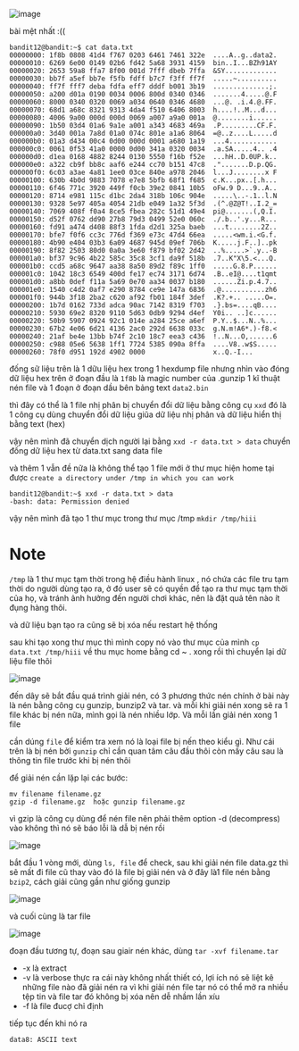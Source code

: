 ![image](https://github.com/user-attachments/assets/727bd734-e804-43b9-af95-29dea537aa7e)

bài mệt nhất :((

```
bandit12@bandit:~$ cat data.txt
00000000: 1f8b 0808 41d4 f767 0203 6461 7461 322e  ....A..g..data2.
00000010: 6269 6e00 0149 02b6 fd42 5a68 3931 4159  bin..I...BZh91AY
00000020: 2653 59a8 ffa7 8f00 001d 7fff dbeb 7ffa  &SY.............
00000030: bb7f a5ef bb7e f5fb fdff b7c7 f3ff ff7f  .....~..........
00000040: ff7f fff7 deba fdfa eff7 dddf b001 3b19  ..............;.
00000050: a200 d01a 0190 0034 0006 800d 0340 0346  .......4.....@.F
00000060: 8000 0340 0320 0069 a034 0640 0346 4680  ...@. .i.4.@.FF.
00000070: 68d1 a68c 8321 9313 4da4 f510 6406 8003  h....!..M...d...
00000080: 4006 9a00 000d 000d 0069 a007 a9a0 001a  @........i......
00000090: 1b50 03d4 01a6 9a1e a001 a343 4683 469a  .P.........CF.F.
000000a0: 3d40 001a 7a8d 01a0 074c 801e a1a6 8064  =@..z....L.....d
000000b0: 01a3 d434 00c4 0d00 000d 0001 a680 1a19  ...4............
000000c0: 0061 0f53 41a0 0000 0d00 341a 0320 0034  .a.SA.....4.. .4
000000d0: d1ea 0168 4882 8244 0130 5550 f16b f52e  ...hH..D.0UP.k..
000000e0: a322 cb9f bb8c aaf6 e244 cc70 b151 47c8  .".......D.p.QG.
000000f0: 6c03 a3ae 4a81 1ee0 03ce 840e a978 2046  l...J........x F
00000100: 630b 4b0d 9883 7078 e7e8 5bfb 68f1 f685  c.K...px..[.h...
00000110: 6f46 771c 3920 449f f0cb 39e2 0841 10b5  oFw.9 D...9..A..
00000120: 8714 e981 115c d1bc 2da4 318b 106c 904e  .....\..-.1..l.N
00000130: 9328 5e97 405a 4054 21db e049 1a32 5f3d  .(^.@Z@T!..I.2_=
00000140: 7069 408f f0a4 8ce5 fbea 282c 51d1 49e4  pi@.......(,Q.I.
00000150: d52f 0762 dd90 27b8 79d3 0499 52e0 060c  ./.b..'.y...R...
00000160: fd91 a474 d408 88f3 1fda d2d1 325a baeb  ...t........2Z..
00000170: bfe7 f0f6 cc3c 776d f369 e73c 47d4 66ea  .....<wm.i.<G.f.
00000180: 4b90 e404 03b3 6a09 4687 945d 09ef 706b  K.....j.F..]..pk
00000190: 8f82 2503 80d0 0a0a 3e60 f879 bf02 2d42  ..%.....>`.y..-B
000001a0: bf37 9c96 4b22 585c 35c8 3cf1 da9f 518b  .7..K"X\5.<...Q.
000001b0: ccd5 a68c 9647 aa38 8a50 89d2 f89c 1ff0  .....G.8.P......
000001c0: 1042 18c3 6549 400d fe17 ec74 3171 6d74  .B..eI@....t1qmt
000001d0: a8bb 0def f11a 5a69 0e70 aa34 0037 b180  ......Zi.p.4.7..
000001e0: 1540 c4d2 0af7 e290 8784 ce9e 147a 6836  .@...........zh6
000001f0: 944b 3f18 2ba2 c620 af92 fb01 184f 3def  .K?.+.. .....O=.
00000200: 1b7d 0162 733d adca 90ac 7142 8319 f703  .}.bs=....qB....
00000210: 5930 69e2 8320 9110 5d63 0db9 9294 d4ef  Y0i.. ..]c......
00000220: 50b9 5907 0924 92c1 014e a284 25ce a6ef  P.Y..$...N..%...
00000230: 67b2 4e06 6d21 4136 2ac0 292d 6638 033c  g.N.m!A6*.)-f8.<
00000240: 21af be4e 13bb b74f 2c10 18c7 eea3 c436  !..N...O,......6
00000250: c988 05e6 5638 1ff1 7724 5385 090a 8ffa  ....V8..w$S.....
00000260: 78f0 d951 192d 4902 0000                 x..Q.-I...
```

đống sữ liệu trên là 1 dữu liệu hex trong 1 hexdump file nhưng nhìn vào đóng dữ liệu hex trên ở đoạn đầu là `1f8b` là magic number của .gunzip 1 kĩ thuật nén file và 1 đoạn ở đoạn dầu bên bảng text `data2.bin` 

thì đây có thể là 1 file nhị phân bị chuyển đổi dữ liệu bằng công cụ `xxd` đó là 1 công cụ dùng chuyển đổi dữ liệu giũa dữ liệu nhị phân và dữ liệu hiển thị bằng text (hex)

vậy nên mình đã chuyển dịch người lại bằng `xxd -r data.txt > data` chuyển đống dữ liệu hex từ data.txt sang data file

và thêm 1 vẫn đề nữa là không thể tạo 1 file mới ở thư mục hiện home tại được `create a directory under /tmp in which you can work`

```
bandit12@bandit:~$ xxd -r data.txt > data
-bash: data: Permission denied
```
vậy nên mình đã tạo 1 thư mục trong thư mục /tmp `mkdir /tmp/hiii` 

# Note

`/tmp` là 1 thư mục tạm thời trong hệ điều hành linux , nó chứa các file tru tạm thời do người dùng tạo ra, ở đó user sẽ có quyền để tạo ra thư mục tạm thời của họ, và tránh ảnh hưởng đến người chơi khác, nên là đặt quả tên nào ít đụng hàng thôi. 

và dữ liệu bạn tạo ra cũng sẽ bị xóa nếu restart hệ thống

sau khi tạo xong thư mục thì mình  copy nó vào thư mục của mình  `cp data.txt /tmp/hiii` về thu mục home bằng cd ~ . xong rồi thì chuyển lại dữ liệu file thôi

![image](https://github.com/user-attachments/assets/0e43c5bd-5954-4ef0-bffc-a53f2b0f0b54)

đến dây sẽ bắt đầu quá trình giải nén, có 3 phương thức nén chính ở bài này là nén bằng công cụ gunzip, bunzip2 và tar. và mỗi khi giải nén xong sẽ ra 1 file khác bị nén nữa, mình gọi là nén nhiều lớp. Và mỗi lần giải nén xong 1 file 

cần dúng `file` để kiểm tra xem nó là loại file bị nến theo kiểu gì. Như cái trên là bị nén bởi `gunzip` chỉ cần quan tâm câu đầu thôi còn mấy câu sau là thông tin file trước khi bị nén thôi

để giải nén cần lặp lại các bước:

```
mv filename filename.gz
gzip -d filename.gz  hoặc gunzip filename.gz
```
vì gzip là công cụ dùng để nén file nên phải thêm option -d (decompress) vào không thì nó sẽ báo lỗi là dẫ bị nén rồi 

![image](https://github.com/user-attachments/assets/daff6d7e-98e5-4cd8-b840-566b3bcee5cd)

bắt đầu 1 vòng mới, dùng `ls, file` để check, sau khi giải nén file data.gz thì sẽ mất đi file cũ thay vào đó là file bị giải nén và ở đây là1 file nén bằng `bzip2`, cách giải cũng gần như giống gunzip

![image](https://github.com/user-attachments/assets/00c80e79-31bb-454b-a805-f1a7f55647fd)

và cuối cùng là tar file

![image](https://github.com/user-attachments/assets/b16dfd7d-43e1-408e-8253-534fba8ee5ff)

đoạn đầu tương tự, đoạn sau giair nén khác, dùng `tar -xvf filename.tar` 
- -x là extract
- -v là verbose thực ra cái này không nhất thiết có, lợi ích nó sẽ liệt kê những file nào đã giải nén ra vì khi giải nén file tar nó có thể mở ra nhiều tệp tin và file tar đó không bị xóa nên dễ nhầm lần xíu
- -f là file đucợ chỉ định

tiếp tục đến khi nó ra 


```
data8: ASCII text
```







